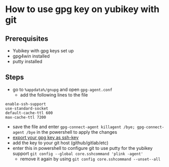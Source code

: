 # How to use gpg key on yubikey with git

## Prerequisites
  - Yubikey with gpg keys set up
  - gpg4win installed
  - putty installed

## Steps
- go to `%appdata%/gnupg` and open `gpg-agent.conf`
  - add the following lines to the file 
 ```enable-putty-support
enable-ssh-support
use-standard-socket
default-cache-ttl 600
max-cache-ttl 7200
```
- save the file and enter `gpg-connect-agent killagent /bye; gpg-connect-agent /bye` in the powershell to apply the changes
- [export your gpg key as ssh-key](https://github.com/ReisMiner/How-To-Do-Stuff/blob/master/Linux/How%20To%20export%20GPG%20key%20as%20SSH%20key.md)
- add the key to your git host (github/gitlab/etc)
- enter this in powershell to configure git to use putty for the yubikey support `git config --global core.sshcommand 'plink -agent'`
  - remove it again by using `git config core.sshcommand --unset--all`
